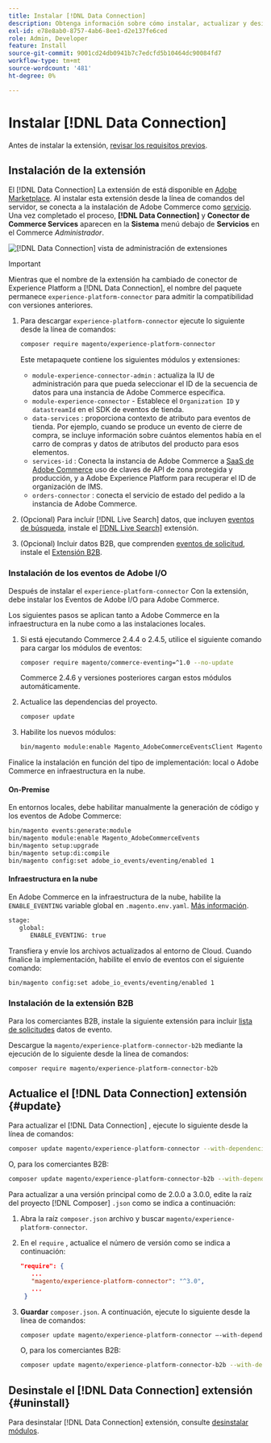 ```yaml
---
title: Instalar [!DNL Data Connection]
description: Obtenga información sobre cómo instalar, actualizar y desinstalar el [!DNL Data Connection] de Adobe Commerce.
exl-id: e78e8ab0-8757-4ab6-8ee1-d2e137fe6ced
role: Admin, Developer
feature: Install
source-git-commit: 9001cd24db0941b7c7edcfd5b10464dc90084fd7
workflow-type: tm+mt
source-wordcount: '481'
ht-degree: 0%

---
```


# Instalar [!DNL Data Connection]

Antes de instalar la extensión, [revisar los requisitos previos](overview.md#prereqs).

## Instalación de la extensión

El [!DNL Data Connection] La extensión de está disponible en [Adobe Marketplace](https://commercemarketplace.adobe.com/magento-experience-platform-connector.html). Al instalar esta extensión desde la línea de comandos del servidor, se conecta a la instalación de Adobe Commerce como [servicio](../landing/saas.md). Una vez completado el proceso, **[!DNL Data Connection]** y **Conector de Commerce Services** aparecen en la **Sistema** menú debajo de **Servicios** en el Commerce _Administrador_.

![[!DNL Data Connection] vista de administración de extensiones](assets/epc-adminui.png)

>[!IMPORTANT]
>
>Mientras que el nombre de la extensión ha cambiado de conector de Experience Platform a [!DNL Data Connection], el nombre del paquete permanece `experience-platform-connector` para admitir la compatibilidad con versiones anteriores.

1. Para descargar `experience-platform-connector` ejecute lo siguiente desde la línea de comandos:

   ```bash
   composer require magento/experience-platform-connector
   ```

   Este metapaquete contiene los siguientes módulos y extensiones:

   * `module-experience-connector-admin` : actualiza la IU de administración para que pueda seleccionar el ID de la secuencia de datos para una instancia de Adobe Commerce específica.
   * `module-experience-connector` - Establece el `Organization ID` y `datastreamId` en el SDK de eventos de tienda.
   * `data-services` : proporciona contexto de atributo para eventos de tienda. Por ejemplo, cuando se produce un evento de cierre de compra, se incluye información sobre cuántos elementos había en el carro de compras y datos de atributos del producto para esos elementos.
   * `services-id` : Conecta la instancia de Adobe Commerce a [SaaS de Adobe Commerce](../landing/saas.md) uso de claves de API de zona protegida y producción, y a Adobe Experience Platform para recuperar el ID de organización de IMS.
   * `orders-connector` : conecta el servicio de estado del pedido a la instancia de Adobe Commerce.

1. (Opcional) Para incluir [!DNL Live Search] datos, que incluyen [eventos de búsqueda](events.md#search-events), instale el [[!DNL Live Search]](../live-search/install.md) extensión.

1. (Opcional) Incluir datos B2B, que comprenden [eventos de solicitud](events.md#b2b-events), instale el [Extensión B2B](#install-the-b2b-extension).

### Instalación de los eventos de Adobe I/O

Después de instalar el `experience-platform-connector` Con la extensión, debe instalar los Eventos de Adobe I/O para Adobe Commerce.

Los siguientes pasos se aplican tanto a Adobe Commerce en la infraestructura en la nube como a las instalaciones locales.

1. Si está ejecutando Commerce 2.4.4 o 2.4.5, utilice el siguiente comando para cargar los módulos de eventos:

   ```bash
   composer require magento/commerce-eventing=^1.0 --no-update
   ```

   Commerce 2.4.6 y versiones posteriores cargan estos módulos automáticamente.

1. Actualice las dependencias del proyecto.

   ```bash
   composer update
   ```

1. Habilite los nuevos módulos:

   ```bash
   bin/magento module:enable Magento_AdobeCommerceEventsClient Magento_AdobeCommerceEventsGenerator Magento_AdobeIoEventsClient Magento_AdobeCommerceOutOfProcessExtensibility
   ```

Finalice la instalación en función del tipo de implementación: local o Adobe Commerce en infraestructura en la nube.

#### On-Premise

En entornos locales, debe habilitar manualmente la generación de código y los eventos de Adobe Commerce:

```bash
bin/magento events:generate:module
bin/magento module:enable Magento_AdobeCommerceEvents
bin/magento setup:upgrade
bin/magento setup:di:compile
bin/magento config:set adobe_io_events/eventing/enabled 1
```

#### Infraestructura en la nube

En Adobe Commerce en la infraestructura de la nube, habilite la `ENABLE_EVENTING` variable global en `.magento.env.yaml`. [Más información](https://experienceleague.adobe.com/docs/commerce-cloud-service/user-guide/configure/env/stage/variables-global.html#enable_eventing).

```bash
stage:
   global:
      ENABLE_EVENTING: true
```

Transfiera y envíe los archivos actualizados al entorno de Cloud. Cuando finalice la implementación, habilite el envío de eventos con el siguiente comando:

```bash
bin/magento config:set adobe_io_events/eventing/enabled 1
```

### Instalación de la extensión B2B

Para los comerciantes B2B, instale la siguiente extensión para incluir [lista de solicitudes](events.md#b2b-events) datos de evento.

Descargue la `magento/experience-platform-connector-b2b` mediante la ejecución de lo siguiente desde la línea de comandos:

```bash
composer require magento/experience-platform-connector-b2b
```

## Actualice el [!DNL Data Connection] extensión {#update}

Para actualizar el [!DNL Data Connection] , ejecute lo siguiente desde la línea de comandos:

```bash
composer update magento/experience-platform-connector --with-dependencies
```

O, para los comerciantes B2B:

```bash
composer update magento/experience-platform-connector-b2b --with-dependencies
```

Para actualizar a una versión principal como de 2.0.0 a 3.0.0, edite la raíz del proyecto [!DNL Composer] `.json` como se indica a continuación:

1. Abra la raíz `composer.json` archivo y buscar `magento/experience-platform-connector`.

1. En el `require` , actualice el número de versión como se indica a continuación:

   ```json
   "require": {
      ...
      "magento/experience-platform-connector": "^3.0",
      ...
    }
   ```

1. **Guardar** `composer.json`. A continuación, ejecute lo siguiente desde la línea de comandos:

   ```bash
   composer update magento/experience-platform-connector –-with-dependencies
   ```

   O, para los comerciantes B2B:

   ```bash
   composer update magento/experience-platform-connector-b2b --with-dependencies
   ```

## Desinstale el [!DNL Data Connection] extensión {#uninstall}

Para desinstalar [!DNL Data Connection] extensión, consulte [desinstalar módulos](https://experienceleague.adobe.com/docs/commerce-operations/installation-guide/tutorials/uninstall-modules.html).
